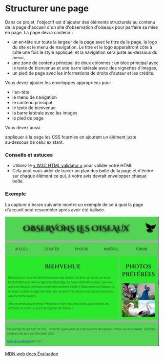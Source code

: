 # Structurer une page

Dans ce projet, l'objectif est d'ajouter des éléments structurels au contenu de la page d'accueil d'un site d'observation d'oiseaux pour parfaire sa mise en page. La page devra contenir :

- un en‑tête sur toute la largeur de la page avec le titre de la page, le logo du site et le menu de navigation. Le titre et le logo apparaîtront côte à côte une fois le style appliqué, et la navigation sera juste au‑dessous du menu,
- une zone de contenu principal de deux colonnes : un bloc principal avec le texte de bienvenue et une barre latérale avec des vignettes d'images,
- un pied de page avec les informations de droits d'auteur et les crédits.

Vous devez ajouter les enveloppes appropriées pour :

- l'en-tête
- le menu de navigation
- le contenu principal
- le texte de bienvenue
- la barre latérale avec les images
- le pied de page

Vous devez aussi

appliquer à la page les CSS fournies en ajoutant un élément <link> juste au‑dessous de celui existant.

### Conseils et astuces

- Utilisez le [« W3C HTML validator »](https://validator.w3.org/) pour valider votre HTML
- Cela peut vous aider de tracer un plan des boîte de la page et d'écrire sur chaque élément ce qui, à votre avis devrait envelopper chaque boîte.

### Exemple
La capture d'écran suivante montre un exemple de ce à quoi la page d'accueil peut ressembler après avoir été balisée.

![](oiseaux.png)

[MDN web docs Évaluation](https://developer.mozilla.org/fr/docs/Learn/HTML/Introduction_to_HTML/Structuring_a_page_of_content)
